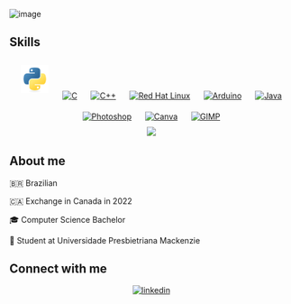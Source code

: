 ![image](https://github.com/maria-eduarda-cunha/maria-eduarda-cunha/assets/128634212/82770a55-140a-40c5-892d-094ad041e546)


## Skills
<div align="center">  
      <a href="https://www.python.org" target="_blank"><img style="margin: 10px" src="https://raw.githubusercontent.com/devicons/devicon/master/icons/python/python-original.svg" alt="Python" height="50" /></a>
      <a href="" target="_blank"><img style="margin: 10px" src="https://cdn.jsdelivr.net/gh/devicons/devicon/icons/c/c-original.svg" alt="C" height="50" /></a>
      <a href="" target="_blank"><img style="margin: 10px" src="https://cdn.jsdelivr.net/gh/devicons/devicon/icons/cplusplus/cplusplus-original.svg" alt="C++" height="50" /></a>
      <a href="https://www.redhat.com/pt-br?sc_cid=7013a000003SjSGAA0&campaign=options" target="_blank"><img style="margin: 10px" src="https://cdn.jsdelivr.net/gh/devicons/devicon/icons/redhat/redhat-original.svg" alt="Red Hat Linux" height="50" /></a>
      <a href="https://www.arduino.cc" target="_blank"><img style="margin: 10px" src="https://cdn.jsdelivr.net/gh/devicons/devicon/icons/arduino/arduino-original-wordmark.svg" alt="Arduino" height="50" /></a>
      <a href="https://www.java.com" target="_blank"><img style="margin: 10px" src="https://cdn.jsdelivr.net/gh/devicons/devicon@latest/icons/java/java-original-wordmark.svg" alt="Java" height="50" /></a>

</div> 

<div align="center">
      <a href="https://www.adobe.com/br/products/photoshop/landpa.html?sdid=KQPOM&mv=search&ef_id=EAIaIQobChMI0tzhoaDVgAMV9y3UAR3XBQdqEAAYASAAEgKW5vD_BwE:G:s&s_kwcid=AL!3085!3!534509111647!e!!g!!photoshop!188192502!10077842982&gad=1&gclid=EAIaIQobChMI0tzhoaDVgAMV9y3UAR3XBQdqEAAYASAAEgKW5vD_BwE" target="_blank"><img style="margin: 10px" src="https://cdn.jsdelivr.net/gh/devicons/devicon/icons/photoshop/photoshop-plain.svg" alt="Photoshop" height="50" /></a>
      <a href="https://www.canva.com" target="_blank"><img style="margin: 10px" src="https://cdn.jsdelivr.net/gh/devicons/devicon/icons/canva/canva-original.svg" alt="Canva" height="50" /></a>
      <a href="https://www.gimp.org" target="_blank"><img style="margin: 10px" src="https://cdn.jsdelivr.net/gh/devicons/devicon/icons/gimp/gimp-original.svg" alt="GIMP" height="50" /></a>
</div>
      
<div align="center">
      <a href="https://github.com/maria-eduarda-cunha">
          <img height="180em" src="https://github-readme-stats.vercel.app/api/top-langs/?username=maria-eduarda-cunha&layout=compact&langs_count=7&theme=dark"/>
      </a> 
</div>

## About me
🇧🇷 Brazilian

🇨🇦 Exchange in Canada in 2022

🎓 Computer Science Bachelor

🎒 Student at Universidade Presbietriana Mackenzie

## Connect with me
<div align="center">
      <a href="https://linkedin.com/in/maria-eduarda-cunha-/" target="_blank">
            <img src=https://img.shields.io/badge/linkedin-%231E77B5.svg?&style=for-the-badge&logo=linkedin&logoColor=white alt=linkedin style="margin-bottom: 5px;" />
      </a> 
</div> 
